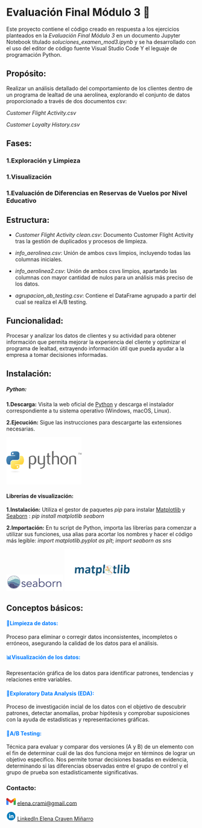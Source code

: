 
# Evaluación Final Módulo 3 📝

Este proyecto contiene el código creado en respuesta a los ejercicios planteados en la *Evaluación Final Módulo 3* en un documento Jupyter Notebook titulado *soluciones_examen_mod3.ipynb* y se ha desarrollado con el uso del editor de código fuente Visual Studio Code Y el leguaje de programación Python.


## Propósito:

Realizar un análisis detallado del comportamiento de los clientes dentro de un programa de lealtad de una aerolínea, explorando el conjunto de datos proporcionado a través de dos documentos csv:

*Customer Flight Activity.csv*

*Customer Loyalty History.csv*

## Fases:

### **1\.<span>Exploración y Limpieza<span>**
### **1\.<span>Visualización<span>**
### **1\.<span>Evaluación de Diferencias en Reservas de Vuelos por Nivel Educativo<span>**


## Estructura:

* *Customer Flight Activity clean.csv*: Documento Customer Flight Activity tras la gestión de duplicados y procesos de limpieza.

* *info_aerolinea.csv*: Unión de ambos csvs limpios, incluyendo todas las columnas iniciales.

* *info_aerolinea2.csv*: Unión de ambos csvs limpios, apartando las columnas con mayor cantidad de nulos para un análisis más preciso de los datos.

* *agrupacion_ab_testing.csv*: Contiene el DataFrame agrupado a partir del cual se realiza el A/B testing.


## Funcionalidad:
Procesar y analizar los datos de clientes y su actividad para obtener información que permita mejorar la experiencia del cliente y optimizar el programa de lealtad, extrayendo información útil que pueda ayudar a la empresa a tomar decisiones informadas.

## Instalación:
##### Python:

**1.Descarga:** Visita la web oficial de [Python](https://www.python.org/) y descarga el instalador correspondiente a tu sistema operativo (Windows, macOS, Linux).

**2.Ejecución:** Sigue las instrucciones para descargarte las extensiones necesarias.

<img src="https://github.com/elenacrami/mi_primer_repo/blob/main/Python-Logo.png" width="200px" />

#### Librerías de visualización:

**1.Instalación:** Utiliza el gestor de paquetes *pip* para instalar [Matplotlib](https://matplotlib.org/) y [Seaborn](https://seaborn.pydata.org/) : *pip install matplotlib seaborn*

**2.Importación:** En tu script de Python, importa las librerías para comenzar a utilizar sus funciones, usa alias para acortar los nombres y hacer el código más legible: *import matplotlib.pyplot as plt*; *import seaborn as sns*

<img src="https://github.com/elenacrami/mi_primer_repo/blob/main/seaborn.png" width="150px" />

<img src="https://github.com/elenacrami/mi_primer_repo/blob/main/Matplotlib-featured-image-studyopedia.png" width="200px" />

## Conceptos básicos:

#### **<span style="color:#007BFF">🧹Limpieza de datos:</span>**
Proceso para eliminar o corregir datos inconsistentes, incompletos o erróneos, asegurando la calidad de los datos para el análisis.

#### **<span style="color:#007BFF">📊Visualización de los datos:</span>**
Representación gráfica de los datos para identificar patrones, tendencias y relaciones entre variables.

#### **<span style="color:#007BFF">🔎Exploratory Data Analysis (EDA):</span>**
Proceso de investigación incial de los datos con el objetivo de descubrir patrones, detectar anomalías, probar hipótesis y comprobar suposiciones con la ayuda de estadísticas y representaciones gráficas.

#### **<span style="color:#007BFF">🧐A/B Testing:</span>**
Técnica para evaluar y comparar dos versiones (A y B) de un elemento con el fin de determinar cuál de las dos funciona mejor en términos de lograr un objetivo específico. Nos permite tomar decisiones basadas en evidencia, determinando si las diferencias observadas entre el grupo de control y el grupo de prueba son estadísticamente significativas.

### Contacto:

<img src="https://github.com/elenacrami/mi_primer_repo/blob/main/gmail.png" width="25px" />  <elena.crami@gmail.com>

<img src="https://github.com/elenacrami/mi_primer_repo/blob/main/linkedin.png" width="25px" />  [LinkedIn Elena Craven Miñarro](https://www.linkedin.com/in/elenacravenmiñarro/)

